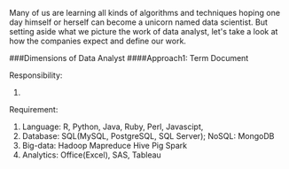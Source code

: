 Many of us are learning all kinds of algorithms and techniques hoping one day himself or herself can become a unicorn named data scientist. But setting aside what we picture the work of data analyst, let's take a look at how the companies expect and define our work.

###Dimensions of Data Analyst
####Approach1: Term Document

Responsibility:

1. 

Requirement:

1. Language: R, Python, Java, Ruby, Perl, Javascipt,
2. Database: SQL(MySQL, PostgreSQL, SQL Server); NoSQL: MongoDB
3. Big-data: Hadoop Mapreduce Hive Pig Spark
4. Analytics: Office(Excel), SAS, Tableau